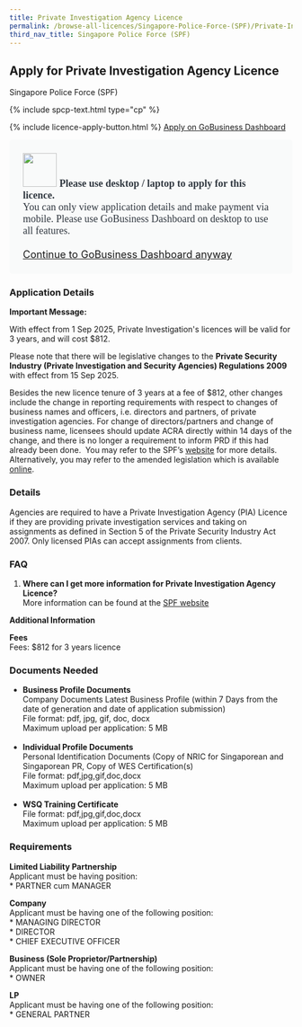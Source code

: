 ```yaml
---
title: Private Investigation Agency Licence
permalink: /browse-all-licences/Singapore-Police-Force-(SPF)/Private-Investigation-Agency-Licence
third_nav_title: Singapore Police Force (SPF)
---
```


## Apply for Private Investigation Agency Licence

Singapore Police Force (SPF)

{% include spcp-text.html type="cp" %}

{% include licence-apply-button.html %}
<a class="btn" id = "desktopNotice" href="https://dashboard.gobusiness.gov.sg/task-details/private-investigation-agency" target="_blank" rel="noopener">Apply on GoBusiness Dashboard</a>
<div id = "mobileNotice" style="background: #F9FAFA; border-radius: 5px; width: auto; height: auto; padding: 24px 24px; font-size: 18px; color: #313840;">
<img src="/images/laptop.svg" alt="" style="height: 60px; width: 60px; margin-left: 0px;">
<span style="font-weight: bold; font-family: hknova-bold; font-size: 18px; ">Please use desktop / laptop to apply for this licence.</span><br>
<span style="font-family: hknova-regular;">You can only view application details and make payment via mobile. Please use GoBusiness Dashboard on desktop to use all features.</span><br><br>
<a id="mobileNotice" href="https://dashboard.gobusiness.gov.sg/task-details/private-investigation-agency" target="_blank" rel="noopener">Continue to GoBusiness Dashboard anyway</a>
</div>

<H3>Application Details</H3>

<p><strong>Important Message:</strong></p>
<p>With effect from 1 Sep 2025, Private Investigation's licences will be valid for 3 years, and will cost $812.</p>
<p>Please note that there will be legislative changes to the <strong>Private Security Industry (Private Investigation and Security Agencies) Regulations 2009 </strong>with effect from 15 Sep 2025.</p>
<p>Besides the new licence tenure of 3 years at a fee of $812, other changes include the change in reporting requirements with respect to changes of business names and officers, i.e. directors and partners, of private investigation agencies. For change of directors/partners and change of business name, licensees should update ACRA directly within 14 days of the change, and there is no longer a requirement to inform PRD if this had already been done. &nbsp;You may refer to the SPF&rsquo;s <a href="https://www.police.gov.sg/e-Services/Police-Licences/Private-Investigation-Agency-Licence" target="_blank" rel="noopener">website</a> for more details. Alternatively, you may refer to the amended legislation which is available <a href="https://sso.agc.gov.sg/" target="_blank" rel="noopener">online</a>.&nbsp;</p>
<h3>Details</h3>
<p>Agencies are required to have a Private Investigation Agency (PIA) Licence if they are providing private investigation services and taking on assignments as defined in Section 5 of the Private Security Industry Act 2007. Only licensed PIAs can accept assignments from clients.</p>
<h3>FAQ</h3>
<ol>
<li><strong>Where can I get more information for Private Investigation Agency Licence?</strong><br>More information can be found at the <a href="https://www.police.gov.sg/e-Services/Police-Licences/Private-Investigation-Agency-Licence" target="_self">SPF website</a></li>
</ol>

<strong>Additional Information</strong>

<p><strong>Fees</strong><br>Fees: $812 for 3 years licence</p>

<H3>Documents Needed</H3>

<ul>
<li><strong>Business Profile Documents</strong><br>Company Documents Latest Business Profile (within 7 Days from the date of generation and date of application submission)&nbsp;<br>File format: pdf, jpg, gif, doc, docx<br>Maximum upload per application: 5 MB<br><br></li>
<li><strong>Individual Profile Documents</strong><br>Personal Identification Documents (Copy of NRIC for Singaporean and Singaporean PR, Copy of WES Certification(s)&nbsp;<br>File format: pdf,jpg,gif,doc,docx<br>Maximum upload per application: 5 MB<br><br></li>
<li><strong>WSQ Training Certificate<br></strong>File format: pdf,jpg,gif,doc,docx<br>Maximum upload per application: 5 MB</li>
</ul>

<H3>Requirements</H3>

<p><strong>Limited Liability Partnership</strong><br />Applicant must be having position:<br />* PARTNER cum MANAGER</p> 
<p><strong>Company</strong><br />Applicant must be having one of the following position:<br />* MANAGING DIRECTOR<br />* DIRECTOR<br />* CHIEF EXECUTIVE OFFICER</p> 
<p><strong>Business (Sole Proprietor/Partnership)</strong><br />Applicant must be having one of the following position:<br />* OWNER</p> 
<p><strong>LP</strong><br />Applicant must be having one of the following position:<br />* GENERAL PARTNER</p>

